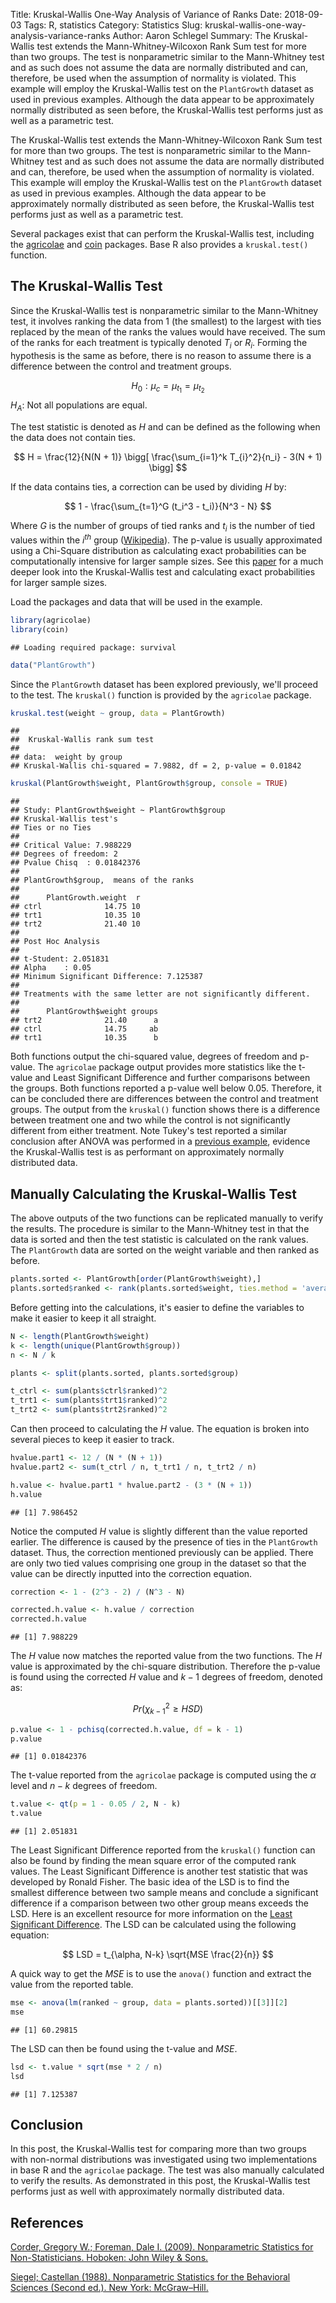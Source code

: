 Title: Kruskal-Wallis One-Way Analysis of Variance of Ranks
Date: 2018-09-03
Tags: R, statistics
Category: Statistics
Slug: kruskal-wallis-one-way-analysis-variance-ranks
Author: Aaron Schlegel
Summary: The Kruskal-Wallis test extends the Mann-Whitney-Wilcoxon Rank Sum test for more than two groups. The test is nonparametric similar to the Mann-Whitney test and as such does not assume the data are normally distributed and can, therefore, be used when the assumption of normality is violated. This example will employ the Kruskal-Wallis test on the `PlantGrowth` dataset as used in previous examples. Although the data appear to be approximately normally distributed as seen before, the Kruskal-Wallis test performs just as well as a parametric test.

The Kruskal-Wallis test extends the Mann-Whitney-Wilcoxon Rank Sum test for more than two groups. The test is nonparametric similar to the Mann-Whitney test and as such does not assume the data are normally distributed and can, therefore, be used when the assumption of normality is violated. This example will employ the Kruskal-Wallis test on the `PlantGrowth` dataset as used in previous examples. Although the data appear to be approximately normally distributed as seen before, the Kruskal-Wallis test performs just as well as a parametric test.

Several packages exist that can perform the Kruskal-Wallis test, including the [agricolae](https://cran.r-project.org/package=agricolae) and [coin](https://cran.r-project.org/web/packages/coin/index.html) packages. Base R also provides a `kruskal.test()` function.

The Kruskal-Wallis Test
-----------------------

Since the Kruskal-Wallis test is nonparametric similar to the Mann-Whitney test, it involves ranking the data from 1 (the smallest) to the largest with ties replaced by the mean of the ranks the values would have received. The sum of the ranks for each treatment is typically denoted $T_i$ or $R_i$. Forming the hypothesis is the same as before, there is no reason to assume there is a difference between the control and treatment groups.

$$ H_0: \mu_c = \mu_{t_1} = \mu_{t_2} $$
$H_A$: Not all populations are equal.

The test statistic is denoted as $H$ and can be defined as the following when the data does not contain ties.

$$ H = \frac{12}{N(N + 1)} \bigg[ \frac{\sum_{i=1}^k T_{i}^2}{n_i} - 3(N + 1) \bigg] $$

If the data contains ties, a correction can be used by dividing $H$ by:

$$ 1 - \frac{\sum_{t=1}^G (t_i^3 - t_i)}{N^3 - N} $$

Where $G$ is the number of groups of tied ranks and $t_i$ is the number of tied values within the $i^{th}$ group ([Wikipedia](https://en.wikipedia.org/wiki/Kruskal%E2%80%93Wallis_one-way_analysis_of_variance#Method)). The p-value is usually approximated using a Chi-Square distribution as calculating exact probabilities can be computationally intensive for larger sample sizes. See this [paper](http://faculty.virginia.edu/kruskal-wallis/paper/A%20comparison%20of%20the%20Exact%20Kruskal-v4.pdf) for a much deeper look into the Kruskal-Wallis test and calculating exact probabilities for larger sample sizes.

Load the packages and data that will be used in the example.

``` r
library(agricolae)
library(coin)
```

    ## Loading required package: survival

``` r
data("PlantGrowth")
```

Since the `PlantGrowth` dataset has been explored previously, we'll proceed to the test. The `kruskal()` function is provided by the `agricolae` package.

``` r
kruskal.test(weight ~ group, data = PlantGrowth)
```

    ## 
    ##  Kruskal-Wallis rank sum test
    ## 
    ## data:  weight by group
    ## Kruskal-Wallis chi-squared = 7.9882, df = 2, p-value = 0.01842

``` r
kruskal(PlantGrowth$weight, PlantGrowth$group, console = TRUE)
```

    ## 
    ## Study: PlantGrowth$weight ~ PlantGrowth$group
    ## Kruskal-Wallis test's
    ## Ties or no Ties
    ## 
    ## Critical Value: 7.988229
    ## Degrees of freedom: 2
    ## Pvalue Chisq  : 0.01842376 
    ## 
    ## PlantGrowth$group,  means of the ranks
    ## 
    ##      PlantGrowth.weight  r
    ## ctrl              14.75 10
    ## trt1              10.35 10
    ## trt2              21.40 10
    ## 
    ## Post Hoc Analysis
    ## 
    ## t-Student: 2.051831
    ## Alpha    : 0.05
    ## Minimum Significant Difference: 7.125387 
    ## 
    ## Treatments with the same letter are not significantly different.
    ## 
    ##      PlantGrowth$weight groups
    ## trt2              21.40      a
    ## ctrl              14.75     ab
    ## trt1              10.35      b

Both functions output the chi-squared value, degrees of freedom and p-value. The `agricolae` package output provides more statistics like the t-value and Least Significant Difference and further comparisons between the groups. Both functions reported a p-value well below 0.05. Therefore, it can be concluded there are differences between the control and treatment groups. The output from the `kruskal()` function shows there is a difference between treatment one and two while the control is not significantly different from either treatment. Note Tukey's test reported a similar conclusion after ANOVA was performed in a [previous example](http://rpubs.com/aaronsc32/anova-compare-more-than-two-groups), evidence the Kruskal-Wallis test is as performant on approximately normally distributed data.

Manually Calculating the Kruskal-Wallis Test
--------------------------------------------

The above outputs of the two functions can be replicated manually to verify the results. The procedure is similar to the Mann-Whitney test in that the data is sorted and then the test statistic is calculated on the rank values. The `PlantGrowth` data are sorted on the weight variable and then ranked as before.

``` r
plants.sorted <- PlantGrowth[order(PlantGrowth$weight),]
plants.sorted$ranked <- rank(plants.sorted$weight, ties.method = 'average')
```

Before getting into the calculations, it's easier to define the variables to make it easier to keep it all straight.

``` r
N <- length(PlantGrowth$weight)
k <- length(unique(PlantGrowth$group))
n <- N / k

plants <- split(plants.sorted, plants.sorted$group)

t_ctrl <- sum(plants$ctrl$ranked)^2
t_trt1 <- sum(plants$trt1$ranked)^2
t_trt2 <- sum(plants$trt2$ranked)^2
```

Can then proceed to calculating the $H$ value. The equation is broken into several pieces to keep it easier to track.

``` r
hvalue.part1 <- 12 / (N * (N + 1))
hvalue.part2 <- sum(t_ctrl / n, t_trt1 / n, t_trt2 / n)

h.value <- hvalue.part1 * hvalue.part2 - (3 * (N + 1))
h.value
```

    ## [1] 7.986452

Notice the computed $H$ value is slightly different than the value reported earlier. The difference is caused by the presence of ties in the `PlantGrowth` dataset. Thus, the correction mentioned previously can be applied. There are only two tied values comprising one group in the dataset so that the value can be directly inputted into the correction equation.

``` r
correction <- 1 - (2^3 - 2) / (N^3 - N)

corrected.h.value <- h.value / correction
corrected.h.value
```

    ## [1] 7.988229

The $H$ value now matches the reported value from the two functions. The $H$ value is approximated by the chi-square distribution. Therefore the p-value is found using the corrected $H$ value and $k − 1$ degrees of freedom, denoted as:

$$ Pr(\chi^2_{k − 1} \geq HSD) $$

``` r
p.value <- 1 - pchisq(corrected.h.value, df = k - 1)
p.value
```

    ## [1] 0.01842376

The t-value reported from the `agricolae` package is computed using the $\alpha$ level and $n$ − $k$ degrees of freedom.

``` r
t.value <- qt(p = 1 - 0.05 / 2, N - k)
t.value
```

    ## [1] 2.051831

The Least Significant Difference reported from the `kruskal()` function can also be found by finding the mean square error of the computed rank values. The Least Significant Difference is another test statistic that was developed by Ronald Fisher. The basic idea of the LSD is to find the smallest difference between two sample means and conclude a significant difference if a comparison between two other group means exceeds the LSD. Here is an excellent resource for more information on the [Least Significant Difference](https://www.utd.edu/~herve/abdi-LSD2010-pretty.pdf). The LSD can be calculated using the following equation:

$$ LSD = t_{\alpha, N-k} \sqrt{MSE \frac{2}{n}} $$

A quick way to get the $MSE$ is to use the `anova()` function and extract the value from the reported table.

``` r
mse <- anova(lm(ranked ~ group, data = plants.sorted))[[3]][2]
mse
```

    ## [1] 60.29815

The LSD can then be found using the t-value and $MSE$.

``` r
lsd <- t.value * sqrt(mse * 2 / n)
lsd
```

    ## [1] 7.125387

Conclusion
----------

In this post, the Kruskal-Wallis test for comparing more than two groups with non-normal distributions was investigated using two implementations in base R and the `agricolae` package. The test was also manually calculated to verify the results. As demonstrated in this post, the Kruskal-Wallis test performs just as well with approximately normally distributed data.

References
----------

[Corder, Gregory W.; Foreman, Dale I. (2009). Nonparametric Statistics for Non-Statisticians. Hoboken: John Wiley & Sons.](https://amzn.to/3blPBbR)

[Siegel; Castellan (1988). Nonparametric Statistics for the Behavioral Sciences (Second ed.). New York: McGraw–Hill.](https://amzn.to/2S8D2cc)